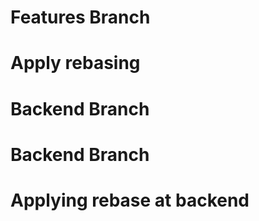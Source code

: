 # Features Branch
# Apply rebasing
# Backend Branch
# Backend Branch
# Applying rebase at backend


